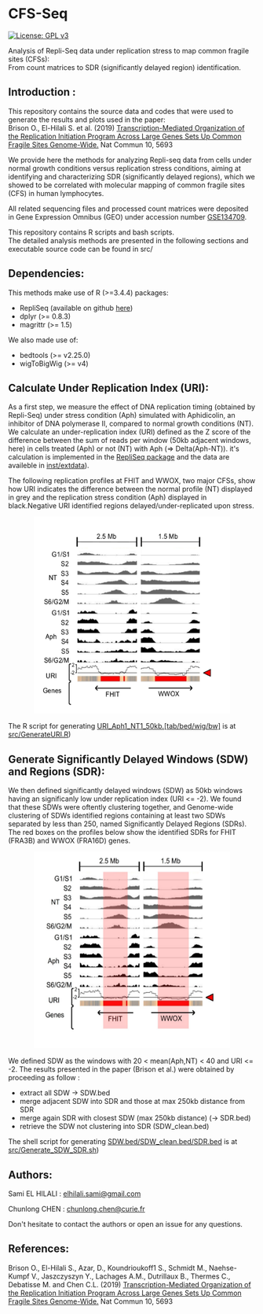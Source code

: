 # CFS-Seq  
[![License: GPL v3](https://img.shields.io/badge/License-GPLv3-blue.svg)](https://www.gnu.org/licenses/gpl-3.0)

Analysis of Repli-Seq data under replication stress to map common fragile sites (CFSs):   
From count matrices to SDR (significantly delayed region) identification.

## Introduction :
 
This repository contains the source data and codes that were used to generate the results and plots used in the paper:  
Brison O., El-Hilali S. et al. (2019) [Transcription-Mediated Organization of the Replication Initiation Program Across Large Genes Sets Up Common Fragile Sites Genome-Wide.](https://doi.org/10.1038/s41467-019-13674-5) Nat Commun 10, 5693

We provide here the methods for analyzing Repli-seq data from cells under normal growth conditions versus replication stress conditions, aiming at identifying and characterizing SDR (significantly delayed regions), which we showed to be correlated with molecular mapping of common fragile sites (CFS) in human lymphocytes.  

All related sequencing files and processed count matrices were deposited in Gene Expression Omnibus (GEO) under accession number [GSE134709](https://www.ncbi.nlm.nih.gov/geo/query/acc.cgi?acc=GSE134709).

This repository contains R scripts and bash scripts.  
The detailed analysis methods are presented in the following sections and executable source code can be found in src/  

## Dependencies:

This methods make use of  R (>=3.4.4) packages:  
* RepliSeq (available on github [here](https://github.com/CL-CHEN-Lab/RepliSeq))
* dplyr (>= 0.8.3) 
* magrittr (>= 1.5)

We also made use of:  
* bedtools (>= v2.25.0)
* wigToBigWig (>= v4)

## Calculate Under Replication Index (URI):

As a first step, we measure the effect of DNA replication timing (obtained by Repli-Seq) under stress condition (Aph) simulated with Aphidicolin, an inhibitor of DNA polymerase II, compared to normal growth conditions (NT). We calculate an under-replication index (URI) defined as the Z score of the difference between the sum of reads per window (50kb adjacent windows, here) in cells treated (Aph) or not (NT) with Aph (=> Delta(Aph-NT)). it's calculation is implemented in the [RepliSeq package](https://github.com/CL-CHEN-Lab/RepliSeq) and the data are availeble in [inst/extdata](https://github.com/CL-CHEN-Lab/CFS-Seq/tree/master/inst/extdata)). 

The following replication profiles at FHIT and WWOX, two major CFSs, show how URI indicates the difference between the normal profile (NT) displayed in grey and the replication stress condition (Aph) displayed in black.Negative URI identified regions delayed/under-replicated upon stress. 

<p align="center">
<img src="inst/img/FHIT_WWOX_replication_profiles.png" width="400" height="400">
 </p>
 

The R script for generating [URI_Aph1_NT1_50kb.[tab/bed/wig/bw]](https://github.com/CL-CHEN-Lab/CFS-Seq/tree/master/inst/outputs) is at [src/GenerateURI.R](https://github.com/CL-CHEN-Lab/CFS-Seq/tree/master/src/GenerateURI.R))
 

## Generate Significantly Delayed Windows (SDW) and Regions (SDR):

We then defined significantly delayed windows (SDW) as 50kb windows having an significanly low under replication index (URI <= -2). We found that these SDWs were oftently clustering together, and Genome-wide clustering of SDWs identified regions containing at least two SDWs separated by less than 250, named Significantly Delayed Regions (SDRs). The red boxes on the profiles below show the identified SDRs for FHIT (FRA3B) and WWOX (FRA16D) genes.


<p align="center">
<img src="inst/img/FHIT_WWOX_replication_profiles_SDR.png" width="400" height="400">
 </p>

We defined SDW as the windows with 20 < mean(Aph,NT) < 40 and URI <= -2.
The results presented in the paper (Brison et al.) were obtained by proceeding as follow :

* extract all SDW -> SDW.bed
* merge adjacent SDW into SDR and those at max 250kb distance from SDR 
* merge again SDR with closest SDW (max 250kb distance) (-> SDR.bed)
* retrieve the SDW not clustering into SDR (SDW_clean.bed)

The shell script for generating [SDW.bed/SDW_clean.bed/SDR.bed](https://github.com/CL-CHEN-Lab/CFS-Seq/tree/master/inst/outputs) is at [src/Generate_SDW_SDR.sh](https://github.com/CL-CHEN-Lab/CFS-Seq/tree/master/src/Generate_SDW_SDR.sh))
 

## Authors: 

Sami EL HILALI : elhilali.sami@gmail.com  

Chunlong CHEN : chunlong.chen@curie.fr

Don't hesitate to contact the authors or open an issue for any questions.

## References: 

Brison O., El-Hilali S., Azar, D., Koundrioukoff1 S., Schmidt M., Naehse-Kumpf V., Jaszczyszyn Y., Lachages A.M., Dutrillaux B., Thermes C., Debatisse M. and Chen C.L. (2019) [Transcription-Mediated Organization of the Replication Initiation Program Across Large Genes Sets Up Common Fragile Sites Genome-Wide.](https://doi.org/10.1038/s41467-019-13674-5) Nat Commun 10, 5693



